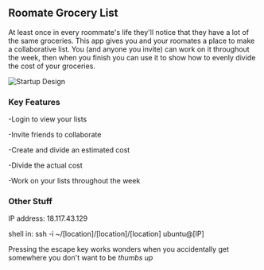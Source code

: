 
## Roomate Grocery List

At least once in every roommate's life they'll notice that they have a lot of the same groceries. This app gives you and your roomates a place to make a collaborative list. You (and anyone you invite) can work on it throughout the week, then when you finish you can use it to show how to evenly divide the cost of your groceries.

![Startup Design](https://user-images.githubusercontent.com/98202044/215239985-548c9cbc-6ab9-4690-869d-e2bad07b4033.jpeg)

### Key Features

-Login to view your lists

-Invite friends to collaborate

-Create and divide an estimated cost

-Divide the actual cost

-Work on your lists throughout the week



### Other Stuff
IP address: 18.117.43.129

shell in: ssh -i ~/[location]/[location]/[location] ubuntu@[IP]

Pressing the escape key works wonders when  you accidentally get somewhere you don't want to be *thumbs up*
